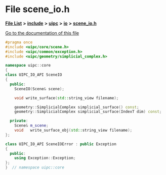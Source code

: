 

# File scene\_io.h

[**File List**](files.md) **>** [**include**](dir_d44c64559bbebec7f509842c48db8b23.md) **>** [**uipc**](dir_9f30510905f1286cc334e7ecdb1aceca.md) **>** [**io**](dir_852854ea57a318f61c10cfed1155dbd7.md) **>** [**scene\_io.h**](scene__io_8h.md)

[Go to the documentation of this file](scene__io_8h.md)


```C++
#pragma once
#include <uipc/core/scene.h>
#include <uipc/common/exception.h>
#include <uipc/geometry/simplicial_complex.h>

namespace uipc::core
{
class UIPC_IO_API SceneIO
{
  public:
    SceneIO(Scene& scene);

    void write_surface(std::string_view filename);

    geometry::SimplicialComplex simplicial_surface() const;
    geometry::SimplicialComplex simplicial_surface(IndexT dim) const;

  private:
    Scene& m_scene;
    void   write_surface_obj(std::string_view filename);
};

class UIPC_IO_API SceneIOError : public Exception
{
  public:
    using Exception::Exception;
};
}  // namespace uipc::core
```


